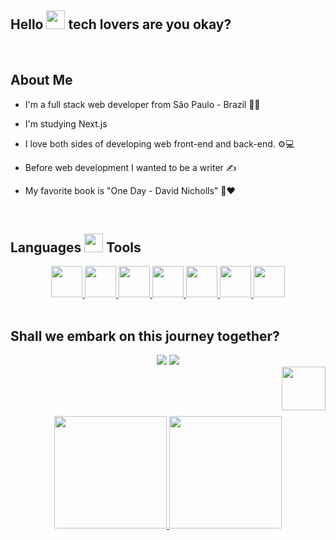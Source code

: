 ## Hello <img src="https://images.squarespace-cdn.com/content/v1/54977070e4b0fde3269600d0/1428584977582-KQ1DPBZ42NQ5Q4Y5NOE3/image-asset.gif" alt="" width="30" height="30"> tech lovers are you okay?

<br>

## About Me

* I'm a full stack web developer from São Paulo - Brazil 🧑‍💻

* I'm studying Next.js

* I love both sides of developing web front-end and back-end. ⚙️💻

* Before web development I wanted to be a writer ✍

* My favorite book is "One Day - David Nicholls" 📖♥️

<br>


## Languages <img src="https://media.tenor.com/Pnb_hVWq2sgAAAAj/on-process-dig.gif" alt="" width="30" height="30"> Tools 

  <div align="center">
  
  <a href="https://developer.mozilla.org/en-US/docs/Web/HTML">
    <img src="https://cdn.jsdelivr.net/gh/devicons/devicon/icons/html5/html5-original.svg" alt="" width="50" height="50"/>
  </a>
  
  <a href="https://developer.mozilla.org/en-US/docs/Web/CSS">
     <img src="https://cdn.jsdelivr.net/gh/devicons/devicon/icons/css3/css3-original.svg" alt="" width="50" height="50" />
  </a>
  
  <a href="https://developer.mozilla.org/en-US/docs/Web/JavaScript">
     <img src="https://cdn.jsdelivr.net/gh/devicons/devicon/icons/javascript/javascript-original.svg" width="50" height="50" />
  </a>
  
  <a href="https://www.typescriptlang.org/">
     <img src="https://cdn.jsdelivr.net/gh/devicons/devicon/icons/typescript/typescript-original.svg" width="50" height="50" />
  </a>
  
  <a href="https://beta.reactjs.org/">
     <img src="https://cdn.jsdelivr.net/gh/devicons/devicon/icons/react/react-original.svg" width="50" height="50" />
  </a>
  
  <a href="https://www.mysql.com/">
     <img src="https://cdn.jsdelivr.net/gh/devicons/devicon/icons/mysql/mysql-original.svg" width="50" height="50" />
  </a>
  
  
  <a href="https://nodejs.org/en/">
     <img src="https://cdn.jsdelivr.net/gh/devicons/devicon/icons/nodejs/nodejs-original.svg" width="50" height="50" />
  </a>
  
  </div>
  
  <br>
  
  ## Shall we embark on this journey together?
  
 <div align="center">
    <a href="mailto:rodrigosanyy@gmail.com"><img src="https://img.shields.io/badge/Gmail-D14836?style=for-the-badge&logo=gmail&logoColor=white"/></a>
    <a href="https://www.linkedin.com/in/rodrigo-santos-dias-fullstack/"><img src="https://img.shields.io/badge/LinkedIn-0077B5?style=for-the-badge&logo=linkedin&logoColor=white"/></a>  
 </div>
    <img src="https://media.tenor.com/yY98PSJ_PlYAAAAi/coffee-cup-of-coffee.gif" width="70" height="70" align="right" />
  
  <br><br><br>
  
  <div align="center">
  <a href="https://github.com/rodrrigodev">
  <img height="180em" src="https://github-readme-stats-sigma-five.vercel.app/api?username=rodrrigodev&show_icons=true&theme=chartreuse-dark&include_all_commits=true&count_private=true"/>
  <img height="180em" src="https://github-readme-stats-sigma-five.vercel.app/api/top-langs/?username=rodrrigodev&layout=compact&langs_count=7&theme=chartreuse-dark"/>
</div>
